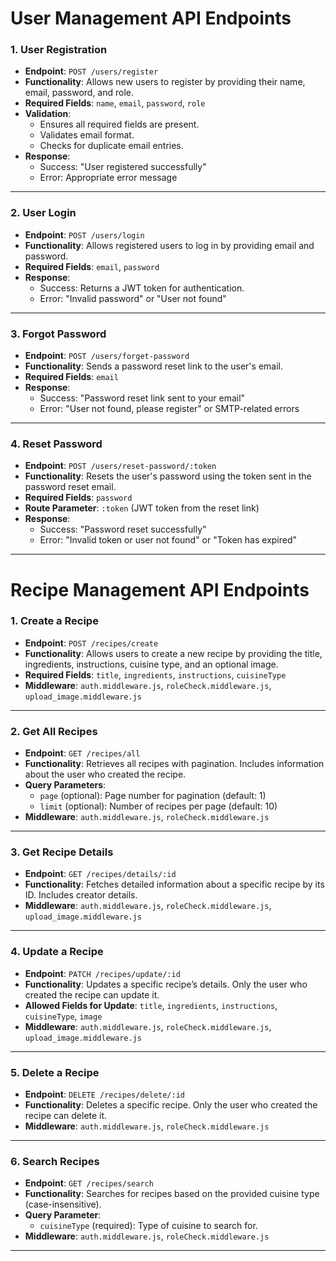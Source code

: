 # User Management API Endpoints

### 1. **User Registration**
   - **Endpoint**: `POST /users/register`
   - **Functionality**: Allows new users to register by providing their name, email, password, and role.
   - **Required Fields**: `name`, `email`, `password`, `role`
   - **Validation**: 
     - Ensures all required fields are present.
     - Validates email format.
     - Checks for duplicate email entries.
   - **Response**: 
     - Success: "User registered successfully"
     - Error: Appropriate error message

---

### 2. **User Login**
   - **Endpoint**: `POST /users/login`
   - **Functionality**: Allows registered users to log in by providing email and password.
   - **Required Fields**: `email`, `password`
   - **Response**: 
     - Success: Returns a JWT token for authentication.
     - Error: "Invalid password" or "User not found"

---

### 3. **Forgot Password**
   - **Endpoint**: `POST /users/forget-password`
   - **Functionality**: Sends a password reset link to the user's email.
   - **Required Fields**: `email`
   - **Response**: 
     - Success: "Password reset link sent to your email"
     - Error: "User not found, please register" or SMTP-related errors

---

### 4. **Reset Password**
   - **Endpoint**: `POST /users/reset-password/:token`
   - **Functionality**: Resets the user's password using the token sent in the password reset email.
   - **Required Fields**: `password`
   - **Route Parameter**: `:token` (JWT token from the reset link)
   - **Response**: 
     - Success: "Password reset successfully"
     - Error: "Invalid token or user not found" or "Token has expired"

---



# Recipe Management API Endpoints

### 1. **Create a Recipe**
   - **Endpoint**: `POST /recipes/create`
   - **Functionality**: Allows users to create a new recipe by providing the title, ingredients, instructions, cuisine type, and an optional image.
   - **Required Fields**: `title`, `ingredients`, `instructions`, `cuisineType`
   - **Middleware**: `auth.middleware.js`, `roleCheck.middleware.js`, `upload_image.middleware.js`

---

### 2. **Get All Recipes**
   - **Endpoint**: `GET /recipes/all`
   - **Functionality**: Retrieves all recipes with pagination. Includes information about the user who created the recipe.
   - **Query Parameters**: 
     - `page` (optional): Page number for pagination (default: 1)
     - `limit` (optional): Number of recipes per page (default: 10)
   - **Middleware**: `auth.middleware.js`, `roleCheck.middleware.js`

---

### 3. **Get Recipe Details**
   - **Endpoint**: `GET /recipes/details/:id`
   - **Functionality**: Fetches detailed information about a specific recipe by its ID. Includes creator details.
   - **Middleware**: `auth.middleware.js`, `roleCheck.middleware.js`, `upload_image.middleware.js`

---

### 4. **Update a Recipe**
   - **Endpoint**: `PATCH /recipes/update/:id`
   - **Functionality**: Updates a specific recipe’s details. Only the user who created the recipe can update it.
   - **Allowed Fields for Update**: `title`, `ingredients`, `instructions`, `cuisineType`, `image`
   - **Middleware**: `auth.middleware.js`, `roleCheck.middleware.js`, `upload_image.middleware.js`

---

### 5. **Delete a Recipe**
   - **Endpoint**: `DELETE /recipes/delete/:id`
   - **Functionality**: Deletes a specific recipe. Only the user who created the recipe can delete it.
   - **Middleware**: `auth.middleware.js`, `roleCheck.middleware.js`

---

### 6. **Search Recipes**
   - **Endpoint**: `GET /recipes/search`
   - **Functionality**: Searches for recipes based on the provided cuisine type (case-insensitive).
   - **Query Parameter**:
     - `cuisineType` (required): Type of cuisine to search for.
   - **Middleware**: `auth.middleware.js`, `roleCheck.middleware.js`

---



